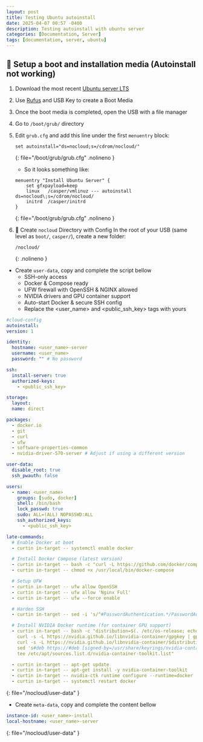 ```yaml
---
layout: post
title: Testing Ubuntu autoinstall
date: 2025-04-07 00:57 -0400
description: Testing autoinstall with ubuntu server
categories: [Documentation, Server]
tags: [documentation, server, ubuntu]
---
```


<!-- markdownlint-disable MD031 -->
<!-- markdownlint-disable MD007 -->
## 🔧 Setup a boot and installation media (Autoinstall not working)

1. Download the most recent [Ubuntu server LTS](https://ubuntu.com/download/server)
1. Use [Rufus](https://rufus.ie/en/) and USB Key to create a Boot Media
1. Once the boot media is completed, open the USB with a file manager
1. Go to `/boot/grub/` directory
1. Edit `grub.cfg` and add this line under the first `menuentry` block:

    ```shell
    set autoinstall="ds=nocloud;s=/cdrom/nocloud/"
    ```
    {: file="/boot/grub/grub.cfg" .nolineno }

    - So it looks something like:

    ```shell
    menuentry "Install Ubuntu Server" {
        set gfxpayload=keep
        linux   /casper/vmlinuz --- autoinstall ds=nocloud\;s=/cdrom/nocloud/
        initrd  /casper/initrd
    }
    ```
    {: file="/boot/grub/grub.cfg" .nolineno }

1. 🧾 Create `nocloud` Directory with Config
    In the root of your USB (same level as `boot/`, `casper/`), create a new folder:
    ```text
    /nocloud/
    ```
    {: .nolineno }

- Create `user-data`, copy and complete the script bellow
    - SSH-only access
    - Docker & Compose ready
    - UFW firewall with OpenSSH & NGINX allowed
    - NVIDIA drivers and GPU container support
    - Auto-start Docker & secure SSH config
    - Replace the <user_name> and <public_ssh_key> tags with yours

```yaml
#cloud-config
autoinstall:
version: 1

identity:
  hostname: <user_name>-server
  username: <user_name>
  password: "" # No password

ssh:
  install-server: true
  authorized-keys:
    - <public_ssh_key>

storage:
  layout:
  name: direct

packages:
  - docker.io
  - git
  - curl
  - ufw
  - software-properties-common
  - nvidia-driver-570-server # Adjust if using a different version

user-data:
  disable_root: true
  ssh_pwauth: false

users:
  - name: <user_name>
    groups: [sudo, docker]
    shell: /bin/bash
    lock_passwd: true
    sudo: ALL=(ALL) NOPASSWD:ALL
    ssh_authorized_keys:
      - <public_ssh_key>

late-commands:
  # Enable Docker at boot
  - curtin in-target -- systemctl enable docker

  # Install Docker Compose (latest version)
  - curtin in-target -- bash -c "curl -L https://github.com/docker/compose/releases/latest/download/docker-compose-$(uname -s)-$(uname -m) -o /usr/local/bin/docker-compose"
  - curtin in-target -- chmod +x /usr/local/bin/docker-compose

  # Setup UFW
  - curtin in-target -- ufw allow OpenSSH
  - curtin in-target -- ufw allow 'Nginx Full'
  - curtin in-target -- ufw --force enable

  # Harden SSH
  - curtin in-target -- sed -i 's/^#PasswordAuthentication.*/PasswordAuthentication no/' /etc/ssh/sshd_config

  # Install NVIDIA Docker runtime (for container GPU support)
  - curtin in-target -- bash -c "distribution=$(. /etc/os-release; echo $ID$VERSION_ID) && \
    curl -s -L https://nvidia.github.io/libnvidia-container/gpgkey | gpg --dearmor -o /usr/share/keyrings/nvidia-container-toolkit.gpg && \
    curl -s -L https://nvidia.github.io/libnvidia-container/$distribution/libnvidia-container.list | \
    sed 's#deb https://#deb [signed-by=/usr/share/keyrings/nvidia-container-toolkit.gpg] https://#' | \
    tee /etc/apt/sources.list.d/nvidia-container-toolkit.list"

  - curtin in-target -- apt-get update
  - curtin in-target -- apt-get install -y nvidia-container-toolkit
  - curtin in-target -- nvidia-ctk runtime configure --runtime=docker
  - curtin in-target -- systemctl restart docker

```
{: file="/nocloud/user-data" }

- Create `meta-data`, copy and complete the content bellow

```yaml
instance-id: <user_name>-install
local-hostname: <user_name>-server
```
{: file="/nocloud/user-data" }
